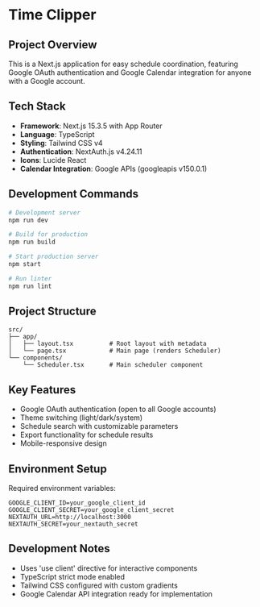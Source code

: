 # Time Clipper

## Project Overview

This is a Next.js application for easy schedule coordination, featuring Google OAuth authentication and Google Calendar integration for anyone with a Google account.

## Tech Stack

- **Framework**: Next.js 15.3.5 with App Router
- **Language**: TypeScript
- **Styling**: Tailwind CSS v4
- **Authentication**: NextAuth.js v4.24.11
- **Icons**: Lucide React
- **Calendar Integration**: Google APIs (googleapis v150.0.1)

## Development Commands

```bash
# Development server
npm run dev

# Build for production
npm run build

# Start production server
npm start

# Run linter
npm run lint
```

## Project Structure

```
src/
├── app/
│   ├── layout.tsx          # Root layout with metadata
│   └── page.tsx            # Main page (renders Scheduler)
└── components/
    └── Scheduler.tsx       # Main scheduler component
```

## Key Features

- Google OAuth authentication (open to all Google accounts)
- Theme switching (light/dark/system)
- Schedule search with customizable parameters
- Export functionality for schedule results
- Mobile-responsive design

## Environment Setup

Required environment variables:

```env
GOOGLE_CLIENT_ID=your_google_client_id
GOOGLE_CLIENT_SECRET=your_google_client_secret
NEXTAUTH_URL=http://localhost:3000
NEXTAUTH_SECRET=your_nextauth_secret
```

## Development Notes

- Uses 'use client' directive for interactive components
- TypeScript strict mode enabled
- Tailwind CSS configured with custom gradients
- Google Calendar API integration ready for implementation
